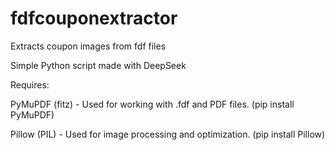 # fdfcouponextractor
Extracts coupon images from fdf files

Simple Python script made with DeepSeek

Requires:

PyMuPDF (fitz) - Used for working with .fdf and PDF files. (pip install PyMuPDF)

Pillow (PIL) - Used for image processing and optimization. (pip install Pillow)

